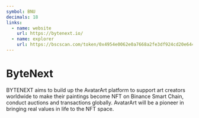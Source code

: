 ```yaml
---
symbol: BNU
decimals: 18
links:
  - name: website
    url: https://bytenext.io/
  - name: explorer
    url: https://bscscan.com/token/0x4954e0062e0a7668a2fe3df924cd20e6440a7b77
---
```


# ByteNext

BYTENEXT aims to build up the AvatarArt platform to support art creators worldwide to make their paintings become NFT on Binance Smart Chain, conduct auctions and transactions globally. AvatarArt will be a pioneer in bringing real values in life to the NFT space.
